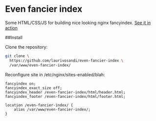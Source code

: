 # Even fancier index
Some HTML/CSS/JS for building nice looking nginx fancyindex.
[See it in action](http://mirror.igorpecovnik.com/)

##Install

Clone the repository:

```bash
git clone \
  https://github.com/laurivosandi/even-fancier-index \
  /var/www/even-fancier-index/
```

Reconfigure site in /etc/nginx/sites-enabled/blah:

```nginx
fancyindex on;
fancyindex_exact_size off;
fancyindex_header /even-fancier-index/html/header.html;
fancyindex_footer /even-fancier-index/html/footer.html;

location /even-fancier-index/ {
    alias /var/www/even-fancier-index/;
}
```

